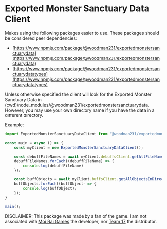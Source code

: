 # Exported Monster Sanctuary Data Client

Makes using the following packages easier to use. These packages should be considered peer dependencies:
- [https://www.npmjs.com/package/@woodman231/exportedmonstersanctuarydata](https://www.npmjs.com/package/@woodman231/exportedmonstersanctuarydata)
- [https://www.npmjs.com/package/@woodman231/exportedmonstersanctuarydatatypes](https://www.npmjs.com/package/@woodman231/exportedmonstersanctuarydatatypes)

Unless otherwise specified the client will look for the Exported Monster Sanctuary Data in (cwd)/node_modules/@woodman231/exportedmonstersanctuarydata. However, you may use your own directory name if you have the data in a different directory.

Example:

``` typescript
import ExportedMonsterSanctuaryDataClient from "@woodman231/exportedmonstermanctuarydataclient";

const main = async () => {
    const myClient = new ExportedMonsterSanctuaryDataClient();

    const debuffFileNames = await myClient.debuffsClient.getAllFileNamesAsync();
    debuffFileNames.forEach((debuffFileName) => {
        console.log(debuffFileName);
    });

    const buffObjects = await myClient.buffsClient.getAllObjectsInDirectoryAsync();
    buffObjects.forEach((buffObject) => {
        console.log(buffObject);
    });
}

main();
```

DISCLAIMER: This package was made by a fan of the game. I am not associated with [Moi Rai Games](https://monster-sanctuary.com/) the developer, nor [Team 17](https://www.team17.com/) the distributor.